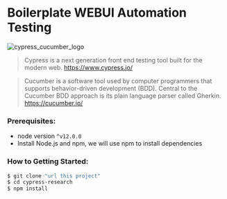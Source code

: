 #  Boilerplate WEBUI Automation Testing

![cypress_cucumber_logo](https://github.com/user-attachments/assets/46ab1aa9-27f5-4dc7-bddd-ee5b98b82a5d)

> Cypress is a next generation front end testing tool built for the modern web. https://www.cypress.io/

> Cucumber is a software tool used by computer programmers that supports behavior-driven development (BDD). Central to the Cucumber BDD approach is its plain language parser called Gherkin. https://cucumber.io/

### Prerequisites:

- node version `^v12.0.0`
- Install Node.js and npm, we will use npm to install dependencies

### How to Getting Started:

```sh
$ git clone "url this project"
$ cd cypress-research
$ npm install
```
